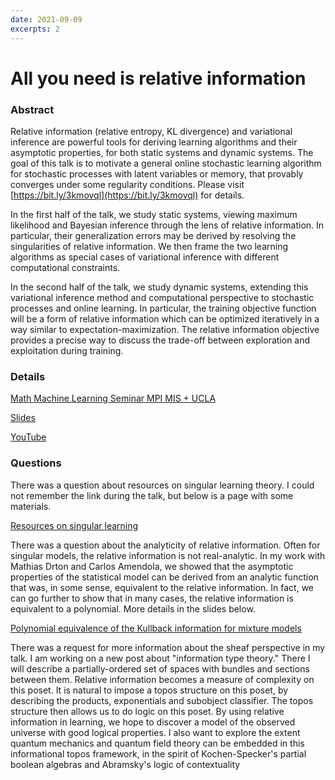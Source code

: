 ```yaml
---
date: 2021-09-09
excerpts: 2
---
```


# All you need is relative information

### Abstract
Relative information (relative entropy, KL divergence) and variational inference are powerful tools for deriving learning algorithms and their asymptotic properties, for both static systems and dynamic systems. The goal of this talk is to motivate a general online stochastic learning algorithm for stochastic processes with latent variables or memory, that provably converges under some regularity conditions. Please visit [https://bit.ly/3kmovql](https://bit.ly/3kmovql) for details.

In the first half of the talk, we study static systems, viewing maximum likelihood and Bayesian inference through the lens of relative information. In particular, their generalization errors may be derived by resolving the singularities of relative information. We then frame the two learning algorithms as special cases of variational inference with different computational constraints.

In the second half of the talk, we study dynamic systems, extending this variational inference method and computational perspective to stochastic processes and online learning. In particular, the training objective function will be a form of relative information which can be optimized iteratively in a way similar to expectation-maximization. The relative information objective provides a precise way to discuss the trade-off between exploration and exploitation during training.

### Details
[Math Machine Learning Seminar MPI MIS + UCLA](https://www.mis.mpg.de/calendar/lectures/2021/abstract-32595.html)

[Slides](https://w3id.org/people/shaoweilin/public/20210909-mpi-mis-ucla.pdf)

[YouTube](https://youtu.be/U2HnLtwgiqQ)

### Questions

There was a question about resources on singular learning theory. I could not remember the link during the talk, but below is a page with some materials. 

[Resources on singular learning](../singular/)

There was a question about the analyticity of relative information. Often for singular models, the relative information is not real-analytic. In my work with Mathias Drton and Carlos Amendola, we showed that the asymptotic properties of the statistical model can be derived from an analytic function that was, in some sense, equivalent to the relative information. In fact, we can go further to show that in many cases, the relative information is equivalent to a polynomial. More details in the slides below.

[Polynomial equivalence of the Kullback information for mixture models](https://w3id.org/people/shaoweilin/public/20180705-vilnius.pdf)

There was a request for more information about the sheaf perspective in my talk. I am working on a new post about "information type theory." There I will describe a partially-ordered set of spaces with bundles and sections between them. Relative information becomes a measure of complexity on this poset. It is natural to impose a topos structure on this poset, by describing the products, exponentials and subobject classifier. The topos structure then allows us to do logic on this poset. By using relative information in learning, we hope to discover a model of the observed universe with good logical properties. I also want to explore the extent quantum mechanics and quantum field theory can be embedded in this informational topos framework, in the spirit of Kochen-Specker's partial boolean algebras and Abramsky's logic of contextuality
